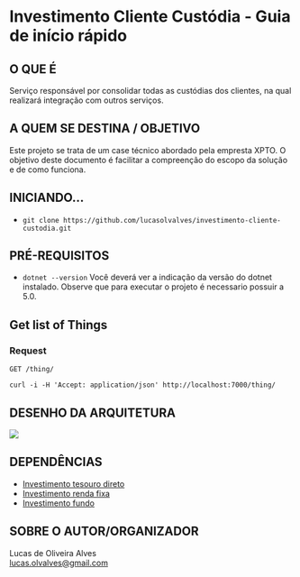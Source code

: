 # Investimento Cliente Custódia - Guia de início rápido

## O QUE É
Serviço responsável por consolidar todas as custódias dos clientes, na qual realizará integração com outros serviços.

## A QUEM SE DESTINA / OBJETIVO
Este projeto se trata de um case técnico abordado pela empresta XPTO. 
O objetivo deste documento é facilitar a compreenção do escopo da solução e de como funciona.

## INICIANDO...
- `git clone https://github.com/lucasolvalves/investimento-cliente-custodia.git`

## PRÉ-REQUISITOS
- `dotnet --version`
Você deverá ver a indicação da versão do dotnet instalado.
Observe que para executar o projeto é necessario possuir a 5.0.

## Get list of Things

### Request

`GET /thing/`

    curl -i -H 'Accept: application/json' http://localhost:7000/thing/

## DESENHO DA ARQUITETURA
![](https://raw.githubusercontent.com/lucasolvalves/investimento-cliente-custodia/main/design_investimento_cliente_cust%C3%B3dia.png)

## DEPENDÊNCIAS

* [Investimento tesouro direto](https://github.com/lucasolvalves/investimento-tesourodireto)<br>
* [Investimento renda fixa](https://github.com/lucasolvalves/investimento-rendafixa)<br>
* [Investimento fundo](https://github.com/lucasolvalves/investimento-fundo)

## SOBRE O AUTOR/ORGANIZADOR
Lucas de Oliveira Alves<br>
lucas.olvalves@gmail.com
